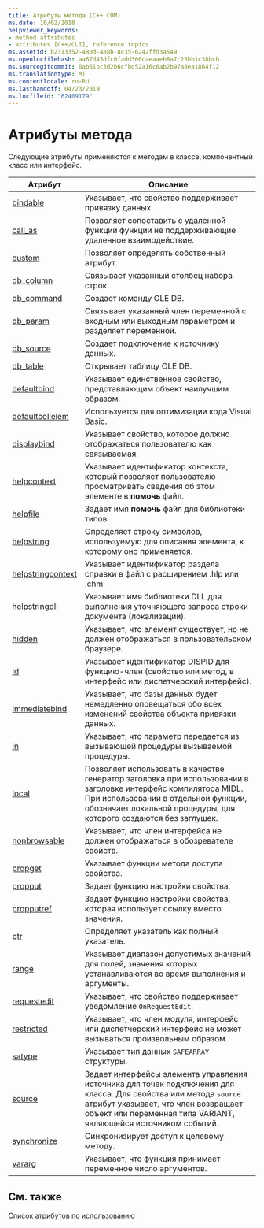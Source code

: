 ```yaml
---
title: Атрибуты метода (C++ COM)
ms.date: 10/02/2018
helpviewer_keywords:
- method attributes
- attributes [C++/CLI], reference topics
ms.assetid: b2313352-480d-488b-8c35-6242ffd3a549
ms.openlocfilehash: aa67d45dfc0fadd300caeaaeb8a7c25bb1c38bcb
ms.sourcegitcommit: 0ab61bc3d2b6cfbd52a16c6ab2b97a8ea1864f12
ms.translationtype: MT
ms.contentlocale: ru-RU
ms.lasthandoff: 04/23/2019
ms.locfileid: "62409179"
---
```

# <a name="method-attributes"></a>Атрибуты метода

Следующие атрибуты применяются к методам в классе, компонентный класс или интерфейс.

|Атрибут|Описание|
|---------------|-----------------|
|[bindable](bindable.md)|Указывает, что свойство поддерживает привязку данных.|
|[call_as](call-as.md)|Позволяет сопоставить с удаленной функции функции не поддерживающие удаленное взаимодействие.|
|[custom](custom-cpp.md)|Позволяет определять собственный атрибут.|
|[db_column](db-column.md)|Связывает указанный столбец набора строк.|
|[db_command](db-command.md)|Создает команду OLE DB.|
|[db_param](db-param.md)|Связывает указанный член переменной с входным или выходным параметром и разделяет переменной.|
|[db_source](db-source.md)|Создает подключение к источнику данных.|
|[db_table](db-table.md)|Открывает таблицу OLE DB.|
|[defaultbind](defaultbind.md)|Указывает единственное свойство, представляющим объект наилучшим образом.|
|[defaultcollelem](defaultcollelem.md)|Используется для оптимизации кода Visual Basic.|
|[displaybind](displaybind.md)|Указывает свойство, которое должно отображаться пользователю как связываемая.|
|[helpcontext](helpcontext.md)|Указывает идентификатор контекста, который позволяет пользователю просматривать сведения об этом элементе в **помочь** файл.|
|[helpfile](helpfile.md)|Задает имя **помочь** файл для библиотеки типов.|
|[helpstring](helpstring.md)|Определяет строку символов, используемую для описания элемента, к которому оно применяется.|
|[helpstringcontext](helpstringcontext.md)|Указывает идентификатор раздела справки в файл с расширением .hlp или .chm.|
|[helpstringdll](helpstringdll.md)|Указывает имя библиотеки DLL для выполнения уточняющего запроса строки документа (локализации).|
|[hidden](hidden.md)|Указывает, что элемент существует, но не должен отображаться в пользовательском браузере.|
|[id](id.md)|Указывает идентификатор DISPID для функцию-член (свойство или метод, в интерфейс или диспетчерский интерфейс).|
|[immediatebind](immediatebind.md)|Указывает, что базы данных будет немедленно оповещаться обо всех изменений свойства объекта привязки данных.|
|[in](in-cpp.md)|Указывает, что параметр передается из вызывающей процедуры вызываемой процедуры.|
|[local](local-cpp.md)|Позволяет использовать в качестве генератор заголовка при использовании в заголовке интерфейс компилятора MIDL. При использовании в отдельной функции, обозначает локальной процедуры, для которого создаются без заглушек.|
|[nonbrowsable](nonbrowsable.md)|Указывает, что член интерфейса не должен отображаться в обозревателе свойств.|
|[propget](propget.md)|Указывает функции метода доступа свойства.|
|[propput](propput.md)|Задает функцию настройки свойства.|
|[propputref](propputref.md)|Задает функцию настройки свойства, которая использует ссылку вместо значения.|
|[ptr](ptr.md)|Определяет указатель как полный указатель.|
|[range](range-cpp.md)|Указывает диапазон допустимых значений для полей, значения которых устанавливаются во время выполнения и аргументы.|
|[requestedit](requestedit.md)|Указывает, что свойство поддерживает уведомление `OnRequestEdit`.|
|[restricted](restricted.md)|Указывает, что член модуля, интерфейс или диспетчерский интерфейс не может вызываться произвольным образом.|
|[satype](satype.md)|Указывает тип данных `SAFEARRAY` структуры.|
|[source](source-cpp.md)|Задает интерфейсы элемента управления источника для точек подключения для класса. Для свойства или метода `source` атрибут указывает, что член возвращает объект или переменная типа VARIANT, являющейся источником событий.|
|[synchronize](synchronize.md)|Синхронизирует доступ к целевому методу.|
|[vararg](vararg.md)|Указывает, что функция принимает переменное число аргументов.|

## <a name="see-also"></a>См. также

[Список атрибутов по использованию](attributes-by-usage.md)